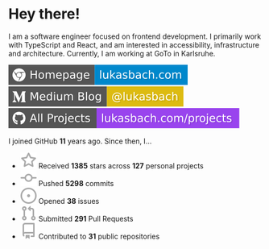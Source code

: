 # Hey there!

I am a software engineer focused on frontend development. I primarily work with TypeScript and React, and am interested in accessibility, infrastructure and architecture. Currently, I am working at GoTo in Karlsruhe.

[![Homepage](./icons/homepage.svg)](https://lukasbach.com)
[![Medium Blog](./icons/medium.svg)](https://medium.com/@lukasbach)
[![My Projects](./icons/projects.svg)](https://lukasbach.com/projects)

I joined GitHub **11** years ago. Since then, I...

- ![](./icons/star.svg) Received **1385** stars across **127** personal projects
- ![](./icons/commit.svg) Pushed **5298** commits
- ![](./icons/issues.svg) Opened **38** issues
- ![](./icons/pr.svg) Submitted **291** Pull Requests
- ![](./icons/repo.svg) Contributed to **31** public repositories
